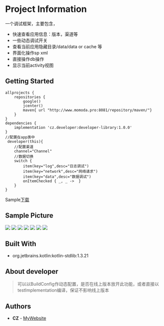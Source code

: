 # Project Information

一个调试框架，主要包含，
* 快速查看应用信息：版本，渠道等
* 一些动态调试开关
* 查看当前应用隐藏目录/data/data or cache 等
* 界面化操作sp xml
* 直接操作db操作
* 显示当前activity视图

## Getting Started

```
allprojects {
    repositories {
        google()
        jcenter()
        maven{ url "http://www.momoda.pro:8081/repository/maven/"}
    }
}
dependencies {
    implementation 'cz.developer:developer-library:1.0.0'
}
//配置在app类中
 developer(this){
    //配置渠道
    channel="Channel"
    //数据切换
    switch {
        item(key="log",desc="日志调试")
        item(key="network",desc="网络请求")
        item(key="data",desc="数据调试")
        onItemChecked { _, _ ->  }
    }
}
```

Sample[下载](https://github.com/momodae/Developer/blob/master/apk/app-debug.apk?raw=true)

## Sample Picture
![](https://github.com/momodae/Developer/blob/master/image/image6.jpg?raw=true)
![](https://github.com/momodae/Developer/blob/master/image/image7.jpg?raw=true)
![](https://github.com/momodae/Developer/blob/master/image/image1.jpg?raw=true)
![](https://github.com/momodae/Developer/blob/master/image/image2.jpg?raw=true)
![](https://github.com/momodae/Developer/blob/master/image/image3.jpg?raw=true)
![](https://github.com/momodae/Developer/blob/master/image/image4.jpg?raw=true)
![](https://github.com/momodae/Developer/blob/master/image/image5.jpg?raw=true)

## Built With
* org.jetbrains.kotlin:kotlin-stdlib:1.3.21

## About developer 
> 可以以BuildConfig作动态配置，是否在线上版本放开此功能，或者直接以testImplementation编译，保证不影响线上版本
## Authors

* **CZ** - [MyWebsite](http://www.momoda.pro)
